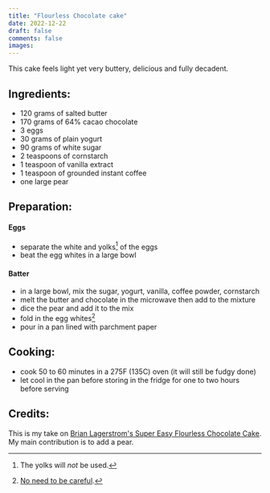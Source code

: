 ```yaml
---
title: "Flourless Chocolate cake"
date: 2022-12-22
draft: false
comments: false
images:
---
```


This cake feels light yet very buttery, delicious and fully decadent.

## Ingredients:

* 120 grams of salted butter
* 170 grams of 64% cacao chocolate
* 3 eggs
* 30 grams of plain yogurt 
* 90 grams of white sugar
* 2 teaspoons of cornstarch
* 1 teaspoon of vanilla extract
* 1 teaspoon of grounded instant coffee
* one large pear

## Preparation:

#### Eggs

* separate the white and yolks[^yolks] of the eggs
* beat the egg whites in a large bowl

[^yolks]: The yolks will *not* be used.

#### Batter

* in a large bowl, mix the sugar, yogurt, vanilla, coffee powder, cornstarch
* melt the butter and chocolate in the microwave then add to the mixture
* dice the pear and add it to the mix
* fold in the egg whites[^whites]
* pour in a pan lined with parchment paper

[^whites]: [No need to be careful](https://youtu.be/HsMzE2MwN8o).

## Cooking:

* cook 50 to 60 minutes in a 275F (135C) oven (it will still be fudgy done)
* let cool in the pan before storing in the fridge for one to two hours before serving

## Credits:

This is my take on [Brian Lagerstrom's Super Easy Flourless Chocolate Cake](https://www.youtube.com/watch?v=5bp2XJn5AQs).
My main contribution is to add a pear.
